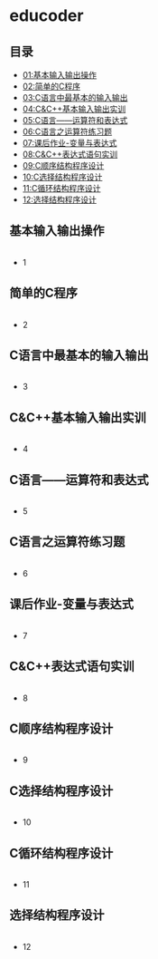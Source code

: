 # educoder

## 目录

- [01:基本输入输出操作](#1)
- [02:简单的C程序](#2)
- [03:C语言中最基本的输入输出](#3)
- [04:C&C++基本输入输出实训](#4)
- [05:C语言——运算符和表达式](#5)
- [06:C语言之运算符练习题](#6)
- [07:课后作业-变量与表达式](#7)
- [08:C&C++表达式语句实训](#8)
- [09:C顺序结构程序设计](#9)
- [10:C选择结构程序设计](#10)
- [11:C循环结构程序设计](#11)
- [12:选择结构程序设计](#12)

<table>
<h2 id="1">基本输入输出操作</h2>
</table>

- 1

<table>
<h2 id="2">简单的C程序</h2>
</table>

- 2

<table>
<h2 id="3">C语言中最基本的输入输出</h2>
</table>

- 3

<table>
<h2 id="4">C&amp;C++基本输入输出实训</h2>
</table>

- 4

<table>
<h2 id="5">C语言——运算符和表达式</h2>
</table>

- 5

<table>
<h2 id="6">C语言之运算符练习题</h2>
</table>

- 6

<table>
<h2 id="7">课后作业-变量与表达式</h2>
</table>

- 7

<table>
<h2 id="8">C&amp;C++表达式语句实训</h2>
</table>

- 8

<table>
<h2 id="9">C顺序结构程序设计</h2>
</table>

- 9

<table>
<h2 id="10">C选择结构程序设计</h2>
</table>

- 10

<table>
<h2 id="11">C循环结构程序设计</h2>
</table>

- 11

<table>
<h2 id="12">选择结构程序设计</h2>
</table>

- 12
